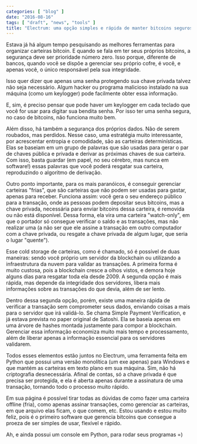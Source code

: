 ```yaml
---
categories: [ "blog" ]
date: "2016-08-16"
tags: [ "draft", "news", "tools" ]
title: "Electrum: uma opção simples e rápida de manter bitcoins seguros"
---
```

Estava já há algum tempo pesquisando as melhores ferramentas para organizar carteiras bitcoin. E quando se fala em ter seus próprios bitcoins, a segurança deve ser prioridade número zero. Isso porque, diferente de bancos, quando você se dispõe a gerenciar seu próprio cofre, é você, e apenas você, o único responsável pela sua integridade.

Isso quer dizer que apenas uma senha protegendo sua chave privada talvez não seja necessário. Algum hacker ou programa malicioso instalado na sua máquina (como um keylogger) pode facilmente obter essa informação.

E, sim, é preciso pensar que pode haver um keylogger em cada teclado que você for usar para digitar sua bendita senha. Por isso ter uma senha segura, no caso de bitcoins, não funciona muito bem.

Além disso, há também a segurança dos próprios dados. Não de serem roubados, mas perdidos. Nesse caso, uma estratégia muito interessante, por acrescentar entropia e comodidade, são as carteiras determinísticas. Elas se baseiam em um grupo de palavras que são usadas para gerar o par de chaves pública e privada e derivar as próximas chaves de sua carteira. Com isso, basta guardar (em papel, no seu cérebro, mas nunca em software!) essas palavras que você poderá resgatar sua carteira, reproduzindo o algoritmo de derivação.

Outro ponto importante, para os mais paranóicos, é conseguir gerenciar carteiras "frias", que são carteiras que não podem ser usadas para gastar, apenas para receber. Funciona assim: você gera o seu endereço público para a transação, onde as pessoas podem depositar seus bitcoins, mas a chave privada, necessária para enviar bitcoins dessa carteira, é removida ou não está disponível. Dessa forma, ela vira uma carteira "watch-only", em que o portador só consegue verificar o saldo e as transações, mas não realizar uma (a não ser que ele assine a transação em outro computador com a chave privada, ou resgate a chave privada de algum lugar, que seria o lugar "quente").

Esse cold storage de carteiras, como é chamado, só é possível de duas maneiras: sendo você próprio um servidor da blockchain ou utilizando a infraestrutura da nuvem para validar as transações. A primeira forma é muito custosa, pois a blockchain cresce a olhos vistos, e demora hoje alguns dias para resgatar toda ela desde 2009. A segunda opção é mais rápida, mas depende da integridade dos servidores, libera mais informações sobre as transações do que devia, além de ser lento.

Dentro dessa segunda opção, porém, existe uma maneira rápida de verificar a transação sem comprometer seus dados, enviando coisas a mais para o servidor que irá validá-lo. Se chama Simple Payment Verification, e já estava prevista no paper original de Satoshi. Ela se baseia apenas em uma árvore de hashes montada justamente para compor a blockchain. Gerenciar essa informação economiza muito mais tempo e processamento, além de liberar apenas a informação essencial para os servidores validarem.

Todos esses elementos estão juntos no Electrum, uma ferramenta feita em Python que possui uma versão monolítica (um exe apenas) para Windows e que mantém as carteiras em texto plano em sua máquina. Sim, não há criptografia desnecessária. Afinal de contas, só a chave privada é que precisa ser protegida, e ela é aberta apenas durante a assinatura de uma transação, tornando todo o processo muito rápido.

Em sua página é possível tirar todas as dúvidas de como fazer uma carteira offline (fria), como apenas assinar transações, como gerenciar as carteiras, em que arquivo elas ficam, o que comem, etc. Estou usando e estou muito feliz, pois é o primeiro software que gerencia bitcoins que consegue a proeza de ser simples de usar, flexível e rápido.

Ah, e ainda possui um console em Python, para rodar seus programas =)
